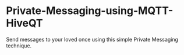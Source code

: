 # Private-Messaging-using-MQTT-HiveQT
Send messages to your loved once using this simple Private Messaging technique.
